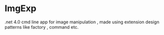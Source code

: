 # ImgExp
.net 4.0 cmd line app for image manipulation , made using extension design patterns like factory , command etc.
